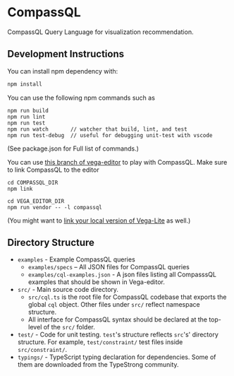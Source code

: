 # CompassQL
CompassQL Query Language for visualization recommendation.

## Development Instructions

You can install npm dependency with:

```sh
npm install
```

You can use the following npm commands such as

```
npm run build
npm run lint
npm run test
npm run watch       // watcher that build, lint, and test
npm run test-debug  // useful for debugging unit-test with vscode
```

(See package.json for Full list of commands.)


You can use [this branch of vega-editor](https://github.com/vega/vega-editor/tree/compassql) to play with CompassQL.
Make sure to link CompassQL to the editor


```
cd COMPASSQL_DIR
npm link

cd VEGA_EDITOR_DIR
npm run vendor -- -l compassql
```

(You might want to [link your local version of Vega-Lite](https://github.com/vega/vega-editor/tree/compassql#local-testing--debugging) as well.)


## Directory Structure

- `examples` - Example CompassQL queries
  - `examples/specs` – All JSON files for CompassQL queries
  - `examples/cql-examples.json` - A json files listing all CompasssQL examples that should be shown in Vega-editor.
- `src/` - Main source code directory.
  - `src/cql.ts` is the root file for CompassQL codebase that exports the global `cql` object. Other files under `src/` reflect namespace structure.
  - All interface for CompassQL syntax should be declared at the top-level of the `src/` folder.
- `test/` - Code for unit testing. `test`'s structure reflects `src`'s' directory structure.
For example, `test/constraint/` test files inside `src/constraint/`.
- `typings/` - TypeScript typing declaration for dependencies.
Some of them are downloaded from the TypeStrong community.
